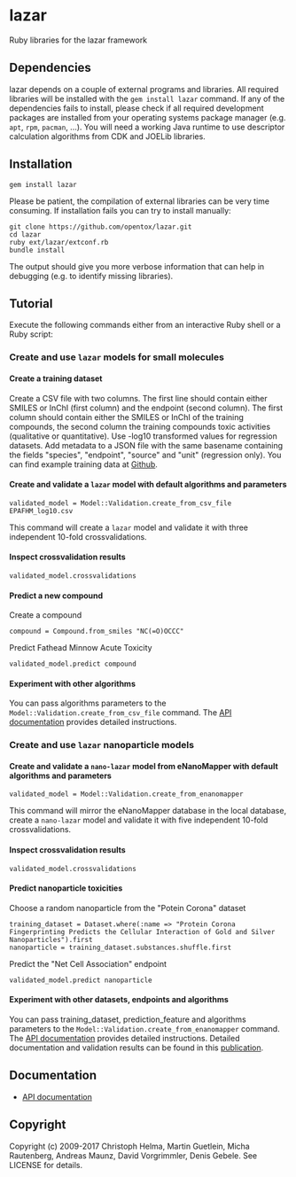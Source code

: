 lazar
=====

Ruby libraries for the lazar framework

Dependencies
------------

  lazar depends on a couple of external programs and libraries. All required libraries will be installed with the `gem install lazar` command. 
  If any of the dependencies fails to install, please check if all required development packages are installed from your operating systems package manager (e.g. `apt`, `rpm`, `pacman`, ...). 
  You will need a working Java runtime to use descriptor calculation algorithms from CDK and JOELib libraries.

Installation
------------

  `gem install lazar`

  Please be patient, the compilation of external libraries can be very time consuming. If installation fails you can try to install manually:

  ```
  git clone https://github.com/opentox/lazar.git
  cd lazar
  ruby ext/lazar/extconf.rb
  bundle install
  ```

  The output should give you more verbose information that can help in debugging (e.g. to identify missing libraries).

Tutorial
--------

Execute the following commands either from an interactive Ruby shell or a Ruby script:

### Create and use `lazar` models for small molecules

#### Create a training dataset

  Create a CSV file with two columns. The first line should contain either SMILES or InChI (first column) and the endpoint (second column). The first column should contain either the SMILES or InChI of the training compounds, the second column the training compounds toxic activities (qualitative or quantitative). Use -log10 transformed values for regression datasets. Add metadata to a JSON file with the same basename containing the fields "species", "endpoint", "source" and "unit" (regression only). You can find example training data at [Github](https://github.com/opentox/lazar-public-data).

#### Create and validate a `lazar` model with default algorithms and parameters

  `validated_model = Model::Validation.create_from_csv_file EPAFHM_log10.csv`

  This command will create a `lazar` model and validate it with three independent 10-fold crossvalidations.

#### Inspect crossvalidation results

  `validated_model.crossvalidations`

#### Predict a new compound

  Create a compound

  `compound = Compound.from_smiles "NC(=O)OCCC"`

  Predict Fathead Minnow Acute Toxicity

  `validated_model.predict compound`

#### Experiment with other algorithms

  You can pass algorithms parameters to the `Model::Validation.create_from_csv_file` command. The [API documentation](http://rdoc.info/gems/lazar) provides detailed instructions.

### Create and use `lazar` nanoparticle models

#### Create and validate a `nano-lazar` model from eNanoMapper with default algorithms and parameters

  `validated_model = Model::Validation.create_from_enanomapper`

  This command will mirror the eNanoMapper database in the local database, create a `nano-lazar` model and validate it with five independent 10-fold crossvalidations.

#### Inspect crossvalidation results

  `validated_model.crossvalidations`

#### Predict nanoparticle toxicities

  Choose a random nanoparticle from the "Potein Corona" dataset
  ```
  training_dataset = Dataset.where(:name => "Protein Corona Fingerprinting Predicts the Cellular Interaction of Gold and Silver Nanoparticles").first
  nanoparticle = training_dataset.substances.shuffle.first
  ```

  Predict the "Net Cell Association" endpoint

  `validated_model.predict nanoparticle`

#### Experiment with other datasets, endpoints and algorithms

  You can pass training_dataset, prediction_feature and algorithms parameters to the `Model::Validation.create_from_enanomapper` command. The [API documentation](http://rdoc.info/gems/lazar) provides detailed instructions. Detailed documentation and validation results can be found in this [publication](https://github.com/enanomapper/nano-lazar-paper/blob/master/nano-lazar.pdf).

Documentation
-------------
* [API documentation](http://rdoc.info/gems/lazar)

Copyright
---------
Copyright (c) 2009-2017 Christoph Helma, Martin Guetlein, Micha Rautenberg, Andreas Maunz, David Vorgrimmler, Denis Gebele. See LICENSE for details.
